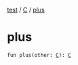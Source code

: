 [test](../../index.md) / [C](index.md) / [plus](./plus.md)

# plus

`fun plus(other: `[`C`](index.md)`): `[`C`](index.md)